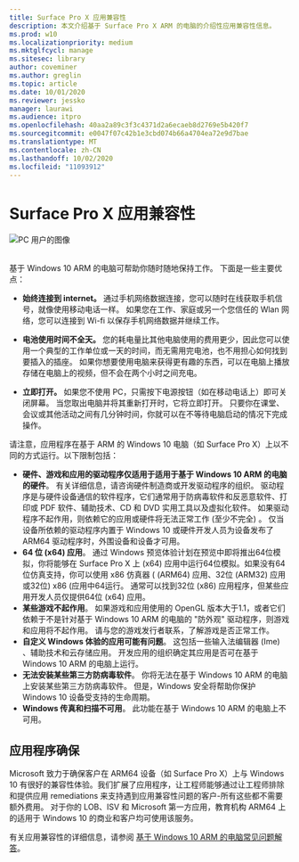 ```yaml
---
title: Surface Pro X 应用兼容性
description: 本文介绍基于 Surface Pro X ARM 的电脑的介绍性应用兼容性信息。
ms.prod: w10
ms.localizationpriority: medium
ms.mktglfcycl: manage
ms.sitesec: library
author: coveminer
ms.author: greglin
ms.topic: article
ms.date: 10/01/2020
ms.reviewer: jessko
manager: laurawi
ms.audience: itpro
ms.openlocfilehash: 40aa2a89c3f3c4371d2a6ecaeb8d2769e5b420f7
ms.sourcegitcommit: e0047f07c42b1e3cbd074b66a4704ea72e9d7bae
ms.translationtype: MT
ms.contentlocale: zh-CN
ms.lasthandoff: 10/02/2020
ms.locfileid: "11093912"
---
```

# Surface Pro X 应用兼容性



 ![PC 用户的图像](images/4527790_en_4.png)<br><br>



基于 Windows 10 ARM 的电脑可帮助你随时随地保持工作。 下面是一些主要优点：

- **始终连接到 internet。** 通过手机网络数据连接，您可以随时在线获取手机信号，就像使用移动电话一样。 如果您在工作、家庭或另一个您信任的 Wlan 网络，您可以连接到 Wi-fi 以保存手机网络数据并继续工作。

- **电池使用时间不全天。**  您的耗电量比其他电脑使用的费用更少，因此您可以使用一个典型的工作单位或一天的时间，而无需用完电池，也不用担心如何找到要插入的插座。 如果你想要使用电脑来获得更有趣的东西，可以在电脑上播放存储在电脑上的视频，但不会在两个小时之间充电。

- **立即打开。** 如果您不使用 PC，只需按下电源按钮（如在移动电话上）即可关闭屏幕。 当您取出电脑并将其重新打开时，它将立即打开。 只要你在课堂、会议或其他活动之间有几分钟时间，你就可以在不等待电脑启动的情况下完成操作。

请注意，应用程序在基于 ARM 的 Windows 10 电脑（如 Surface Pro X）上以不同的方式运行。以下限制包括：

- **硬件、游戏和应用的驱动程序仅适用于适用于基于 Windows 10 ARM 的电脑的硬件**。 有关详细信息，请咨询硬件制造商或开发驱动程序的组织。 驱动程序是与硬件设备通信的软件程序，它们通常用于防病毒软件和反恶意软件、打印或 PDF 软件、辅助技术、CD 和 DVD 实用工具以及虚拟化软件。 如果驱动程序不起作用，则依赖它的应用或硬件将无法正常工作 (至少不完全) 。 仅当设备所依赖的驱动程序内置于 Windows 10 或硬件开发人员为设备发布了 ARM64 驱动程序时，外围设备和设备才可用。
- **64 位 (x64) 应用**。 通过 Windows 预览体验计划在预览中即将推出64位模拟，你将能够在 Surface Pro X 上 (x64) 应用中运行64位模拟。如果没有64位仿真支持，你可以使用 x86 仿真器 ( (ARM64) 应用、32位 (ARM32) 应用或32位) x86 (应用中64运行。 通常可以找到32位 (x86) 应用程序，但某些应用开发人员仅提供64位 (x64) 应用。
- **某些游戏不起作用**。 如果游戏和应用使用的 OpenGL 版本大于1.1，或者它们依赖于不是针对基于 Windows 10 ARM 的电脑的 "防外观" 驱动程序，则游戏和应用将不起作用。 请与您的游戏发行者联系，了解游戏是否正常工作。
- **自定义 Windows 体验的应用可能有问题**。 这包括一些输入法编辑器 (Ime) 、辅助技术和云存储应用。 开发应用的组织确定其应用是否可在基于 Windows 10 ARM 的电脑上运行。
- **无法安装某些第三方防病毒软件**。 你将无法在基于 Windows 10 ARM 的电脑上安装某些第三方防病毒软件。 但是，Windows 安全将帮助你保护 Windows 10 设备受支持的生命周期。
- **Windows 传真和扫描不可用**。 此功能在基于 Windows 10 ARM 的电脑上不可用。

##  <a name="app-assure"></a>应用程序确保

Microsoft 致力于确保客户在 ARM64 设备（如 Surface Pro X）上与 Windows 10 有很好的兼容性体验。我们扩展了应用程序，让工程师能够通过让工程师排除和提供应用 remediations 来支持遇到应用兼容性问题的客户-所有这些都不需要额外费用。 对于你的 LOB、ISV 和 Microsoft 第一方应用，教育机构 ARM64 上的适用于 Windows 10 的商业和客户均可使用该服务。 

有关应用兼容性的详细信息，请参阅 [基于 Windows 10 ARM 的电脑常见问题解答](https://support.microsoft.com/en-us/help/4521606)。
